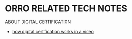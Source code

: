 ORRO RELATED TECH NOTES
==============


ABOUT DIGITAL CERTIFICATION 
* [how digital certification works in a video](https://www.youtube.com/watch?v=qXLD2UHq2vk)







